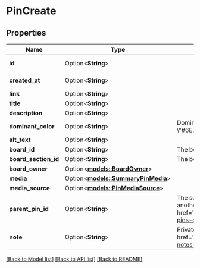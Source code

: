 # PinCreate

## Properties

Name | Type | Description | Notes
------------ | ------------- | ------------- | -------------
**id** | Option<**String**> |  | [optional][readonly]
**created_at** | Option<**String**> |  | [optional][readonly]
**link** | Option<**String**> |  | [optional]
**title** | Option<**String**> |  | [optional]
**description** | Option<**String**> |  | [optional]
**dominant_color** | Option<**String**> | Dominant pin color. Hex number, e.g. \\\"#6E7874\\\". | [optional]
**alt_text** | Option<**String**> |  | [optional]
**board_id** | Option<**String**> | The board to which this Pin belongs. | [optional]
**board_section_id** | Option<**String**> | The board section to which this Pin belongs. | [optional]
**board_owner** | Option<[**models::BoardOwner**](Board_owner.md)> |  | [optional]
**media** | Option<[**models::SummaryPinMedia**](SummaryPin_media.md)> |  | [optional]
**media_source** | Option<[**models::PinMediaSource**](PinMediaSource.md)> |  | [optional]
**parent_pin_id** | Option<**String**> | The source pin id if this pin was saved from another pin. <a href=\"https://help.pinterest.com/article/save-pins-on-pinterest\">Learn more</a>. | [optional]
**note** | Option<**String**> | Private note for this Pin. <a href=\"https://help.pinterest.com/en/article/add-notes-to-your-pins\">Learn more</a>. | [optional]

[[Back to Model list]](../README.md#documentation-for-models) [[Back to API list]](../README.md#documentation-for-api-endpoints) [[Back to README]](../README.md)



